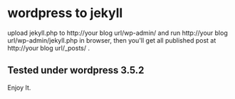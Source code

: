 # wordpress to jekyll

upload jekyll.php to http://your blog url/wp-admin/ and run http://your blog url/wp-admin/jekyll.php in browser, then you'll get all published post at http://your blog url/_posts/ .

## Tested under wordpress 3.5.2
Enjoy It.
